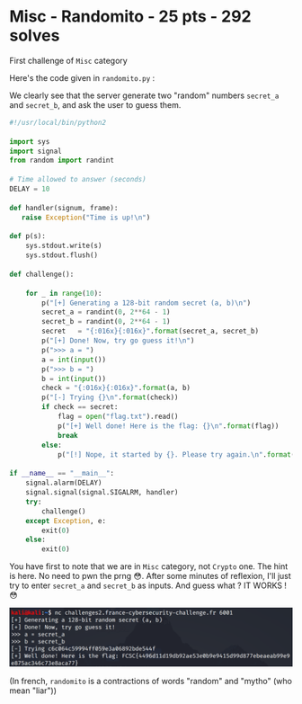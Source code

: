 # Misc - Randomito - 25 pts - 292 solves

First challenge of `Misc` category

Here's the code given in `randomito.py` :

We clearly see that the server generate two "random" numbers `secret_a` and `secret_b`, and ask the user to guess them.

```Python
#!/usr/local/bin/python2

import sys
import signal
from random import randint

# Time allowed to answer (seconds)
DELAY = 10

def handler(signum, frame):
   raise Exception("Time is up!\n")

def p(s):
	sys.stdout.write(s)
	sys.stdout.flush()

def challenge():

	for _ in range(10):
		p("[+] Generating a 128-bit random secret (a, b)\n")
		secret_a = randint(0, 2**64 - 1)
		secret_b = randint(0, 2**64 - 1)
		secret   = "{:016x}{:016x}".format(secret_a, secret_b)
		p("[+] Done! Now, try go guess it!\n")
		p(">>> a = ")
		a = int(input())
		p(">>> b = ")
		b = int(input())
		check = "{:016x}{:016x}".format(a, b)
		p("[-] Trying {}\n".format(check))
		if check == secret:
			flag = open("flag.txt").read()
			p("[+] Well done! Here is the flag: {}\n".format(flag))
			break
		else:
			p("[!] Nope, it started by {}. Please try again.\n".format(secret[:5]))

if __name__ == "__main__":
	signal.alarm(DELAY)
	signal.signal(signal.SIGALRM, handler)
	try:
		challenge()
	except Exception, e: 
		exit(0)
	else:
		exit(0)
 ```
 
 You have first to note that we are in `Misc` category, not `Crypto` one. The hint is here. No need to pwn the prng :flushed:. 
 After some minutes of reflexion, I'll just try to enter `secret_a` and `secret_b` as inputs. And guess what ? IT WORKS ! :flushed:
 
 !["flag!"](https://github.com/ntaff/Writeups/blob/master/assets/images/FCSC%202020/randomito1.png)
 
 (In french, `randomito` is a contractions of words "random" and "mytho" (who mean "liar"))
 
 
 
 
 
 
 
 
 
 
 
 
 
 
 
 
 
